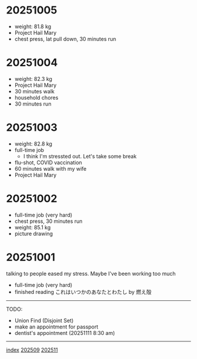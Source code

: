 <head><meta name="viewport" content="width=device-width, initial-scale=1.0, user-scalable=yes" /><meta charset="UTF-8"></head>

# 20251005

- weight: 81.8 kg
- Project Hail Mary
- chest press, lat pull down, 30 minutes run

# 20251004

- weight: 82.3 kg
- Project Hail Mary
- 30 minutes walk
- household chores
- 30 minutes run

# 20251003

- weight: 82.8 kg
- full-time job
	- I think I'm stressted out. Let's take some break
- flu-shot, COVID vaccination
- 60 minutes walk with my wife
- Project Hail Mary

# 20251002

- full-time job (very hard)
- chest press, 30 minutes run
- weight: 85.1 kg
- picture drawing

# 20251001

talking to people eased my stress. Maybe I've been working too much

- full-time job (very hard)
- finished reading これはいつかのあなたとわたし by 燃え殻

---

TODO:

- Union Find (Disjoint Set)
- make an appointment for passport
- dentist's appointment (20251111 8:30 am)

---

[index](../index.html)
[202509](202509.html)
[202511](202511.html)
